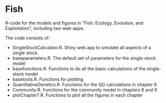 # Fish
R-code for the models and figures in "Fish: Ecology, Evolution, and Exploitation", including two web-apps.

The code consists of:
* SingleStockCalculator.R.  Shiny web app to simulate all aspects of a single stock.
* baseparameters.R.         The default set of parameters for the single-stock model
* basefunctions.R.          Functions to do all the basic calculations of the single-stock model
* basetools.R.              Functions for plotting
* QuantitativeGenetics.R.   Functions for the QG calculations in chapter 6
* Community.R.              Functions for the community model in chapters 8 and 9
* plotChapter?.R.           Functions to plot all the figures in each chapter
 
